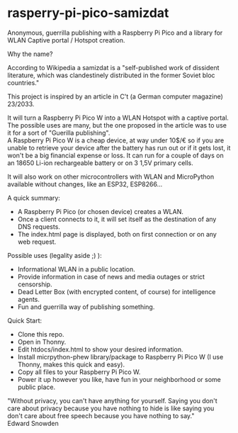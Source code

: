 # rasperry-pi-pico-samizdat
Anonymous, guerrilla publishing with a Raspberry Pi Pico and a library for WLAN Captive portal / Hotspot creation. 

Why the name? 

According to Wikipedia a samizdat is a "self-published work of dissident literature, which was clandestinely distributed in the former Soviet bloc countries."

This project is inspired by an article in C't (a German computer magazine) 23/2033. 

It will turn a Raspberry Pi Pico W into a WLAN Hotspot with a captive portal. The possible uses are many, but the one proposed in the article was to use it for a sort of "Guerilla publishing".  
A Raspberry Pi Pico W is a cheap device, at way under 10$/€ so if you are unable to retrieve your device after the battery has run out or if it gets lost, it won't be a big financial expense or loss. It can run for a couple of days on an 18650 Li-ion rechargeable battery or on 3 1,5V primary cells. 

It will also work on other microcontrollers with WLAN and MicroPython available without changes, like an ESP32, ESP8266... 

A quick summary: 

- A Raspberry Pi Pico (or chosen device) creates a WLAN.
- Once a client connects to it, it will set itself as the destination of any DNS requests.
- The index.html page is displayed, both on first connection or on any web request.

Possible uses (legality aside ;) ): 

- Informational WLAN in a public location.
- Provide information in case of news and media outages or strict censorship.
- Dead Letter Box (with encrypted content, of course) for intelligence agents.
- Fun and guerrilla way of publishing something. 

Quick Start: 

- Clone this repo.
- Open in Thonny.
- Edit htdocs/index.html to show your desired information.
- Install micrpython-phew library/package to Raspberry Pi Pico W (I use Thonny, makes this quick and easy).
- Copy all files to your Raspberry Pi Pico W.
- Power it up however you like, have fun in your neighborhood or some public place.

"Without privacy, you can't have anything for yourself. Saying you don't care about privacy because you have nothing to hide is like saying you don't care about free speech because you have nothing to say."<br>
Edward Snowden